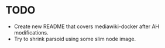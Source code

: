 # TODO
* Create new README that covers mediawiki-docker after AH modifications.
* Try to shrink parsoid using some slim node image.
